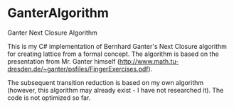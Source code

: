 # GanterAlgorithm
Ganter Next Closure Algorithm

This is my C# implementation of Bernhard Ganter's Next Closure algorithm for creating lattice from a formal concept. The algorithm is based on the presentation from Mr. Ganter himself (http://www.math.tu-dresden.de/~ganter/psfiles/FingerExercises.pdf).

The subsequent transition reduction is based on my own algorithm (however, this algorithm may already exist - I have not researched it).
The code is not optimized so far.
